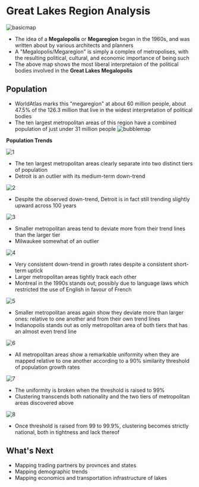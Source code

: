 
# Great Lakes Region Analysis

![basicmap](regionalmap.png)
- The idea of a **Megalopolis** or **Megaregion** began in the 1960s, and was written about by various architects and planners
- A "Megalopolis/Megaregion" is simply a complex of metropolises, with the resulting political, cultural, and economic importance of being such
- The above map shows the most liberal interpretaion of the political bodies involved in the **Great Lakes Megalopolis**

## Population

- WorldAtlas marks this "megaregion" at about 60 million people, about 47.5% of the 126.3 million that live in the widest interpretation of political bodies
- The ten largest metropolitan areas of this region have a combined population of just under 31 million people
![bubblemap](bubblemaptop10.png)

**Population Trends**

![1](trends1.png)
- The ten largest metropolitan areas clearly separate into two distinct tiers of population
- Detroit is an outlier with its medium-term down-trend


![2](trends2.png)
- Despite the observed down-trend, Detroit is in fact still trending slightly upward across 100 years


![3](trends3.png)
- Smaller metropolitan areas tend to deviate more from their trend lines than the larger tier
- Milwaukee somewhat of an outlier


![4](trends4.png)
- Very consistent down-trend in growth rates despite a consistent short-term uptick
- Larger metropolitan areas tightly track each other
- Montreal in the 1990s stands out; possibly due to language laws which restricted the use of English in favour of French


![5](trends5.png)
- Smaller metropolitan areas again show they deviate more than larger ones: relative to one another and from their own trend lines
- Indianopolis stands out as only metropolitan area of both tiers that has an almost even trend line


![6](90percent.png)
- All metropolitan areas show a remarkable uniformity when they are mapped relative to one another according to a 90% similarity threshold of population growth rates


![7](99percent.png)
- The uniformity is broken when the threshold is raised to 99%
- Clustering transcends both nationality and the two tiers of metropolitan areas discovered above


![8](99point9percent.png)
- Once threshold is raised from 99 to 99.9%, clustering becomes strictly national, both in tightness and lack thereof


## What's Next
- Mapping trading partners by provnces and states
- Mapping demographic trends
- Mapping economics and transportation infrastructure of lakes
